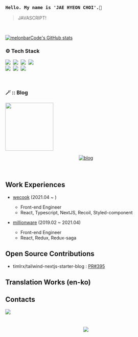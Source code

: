 ### `Hello. My name is 'JAE HYEON CHOI'.👋`


> JAVASCRIPT!
<!-- <p align="center">
  <a href="https://github.com/melonbarCode" target="_blank">
   <img src="https://capsule-render.vercel.app/api?type=soft&color=auto&height=150&section=header&text=JAE-HYEON-CHOI&fontSize=70&animation=twinkling" alt="melonbarCode's GitHub stats" width="100%"/>
  </a>
</p> -->
<br/>

<p align="left">
   <a href="https://github.com/melonbarCode" target="_blank">
    <img src="https://github-readme-stats.vercel.app/api?username=melonbarCode" alt="melonbarCode's GitHub stats"/>
   </a>
</p>
  

<h3 align="left"> ⚙️ Tech Stack</h3>

<p align="left"> </p>

<p align="left">
  <img src="https://img.shields.io/badge/HTML5-E34F26?style=for-the-badge&logo=HTML5&logoColor=white"/></a>&nbsp
  <img src="https://img.shields.io/badge/Javascript-ffb13b?style=for-the-badge&logo=javascript&logoColor=white"/></a>&nbsp 
  <img src="https://img.shields.io/badge/css-1572B6?style=for-the-badge&logo=css3&logoColor=white"/></a>&nbsp 
  <img src="https://img.shields.io/badge/TypeScript-3178C6?style=for-the-badge&logo=TypeScript&logoColor=white"/></a>&nbsp 
  <br>
  <img src="https://img.shields.io/badge/React-61DAFB?style=for-the-badge&logo=React&logoColor=white"/></a>&nbsp 
  <img src="https://img.shields.io/badge/Next.JS-000000?style=for-the-badge&logo=Next.js&logoColor=white"/></a>&nbsp 
  <img src="https://img.shields.io/badge/styled--components-DB7093?style=for-the-badge&logo=styled-components&logoColor=white"/></a>&nbsp 
</p>

<br>

<h3 align="left">🪄 :: Blog </h3>

<div align="left" style="text-align:center">
  <p align="left">
    <a href="https://melonbarcode.vercel.app/" target="_blank">
     <img src="https://github.com/melonbarCode.png" width="150px" height="150px"/>
    </a>
  </p>
   <a href="https://melonbarcode.vercel.app/" target="_blank">
    <img alt="blog" src="https://img.shields.io/badge/BLOG-melonbarcode's blog-green?logo=storyblok&style=for-the-badge">
   </a>
</div>
  
<br>
<br>

## Work Experiences

- [wecook](https://wecook.co.kr/) (2021.04 ~ )
  - Front-end Engineer
  - React, Typescript, NextJS, Recoil, Styled-component
  
- [millionware](https://www.millionware.io/) (2019.02 ~ 2021.04)
  - Front-end Engineer
  - React, Redux, Redux-saga

## Open Source Contributions
- timlrx/tailwind-nextjs-starter-blog : [PR#395](https://github.com/timlrx/tailwind-nextjs-starter-blog/pull/395)

## Translation Works (en-ko)


## Contacts
 <p align="left">
 <a href="mailto:melonbarcode@gmail.com"><img src="https://img.shields.io/badge/Gmail-d14836?style=for-the-badge&logo=Gmail&logoColor=white&link=melonbarcode@gmail.com"/></a>
</p>


#

<p align="center">
  <a href="https://hits.seeyoufarm.com"><img src="https://hits.seeyoufarm.com/api/count/incr/badge.svg?url=https%3A%2F%2Fgithub.com%2FmelonbarCode%2Fhit-counter&count_bg=%23A7DB81&title_bg=%23555555&icon=&icon_color=%23E7E7E7&title=hits&edge_flat=true"/></a>
</p>


